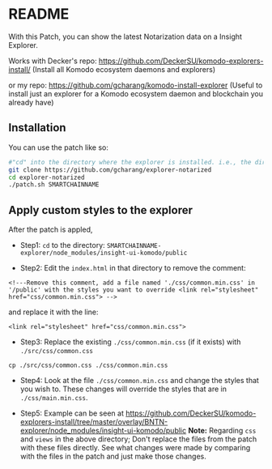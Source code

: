 # README

With this Patch, you can show the latest Notarization data on a Insight Explorer.

Works with Decker's repo: https://github.com/DeckerSU/komodo-explorers-install/ (Install all Komodo ecosystem daemons and explorers)

or my repo: https://github.com/gcharang/komodo-install-explorer (Useful to install just an explorer for a Komodo ecosystem daemon and blockchain you already have)

## Installation

You can use the patch like so:

```bash
#"cd" into the directory where the explorer is installed. i.e., the directories "SMARTCHAINNAME-explorer" and this repo should on the same level
git clone https://github.com/gcharang/explorer-notarized
cd explorer-notarized
./patch.sh SMARTCHAINNAME
```

## Apply custom styles to the explorer

After the patch is appled,

- Step1: `cd` to the directory: `SMARTCHAINNAME-explorer/node_modules/insight-ui-komodo/public`

- Step2: Edit the `index.html` in that directory to remove the comment: 
```
<!---Remove this comment, add a file named './css/common.min.css' in '/public' with the styles you want to override <link rel="stylesheet" href="css/common.min.css"> -->
```
and replace it with the line:
```
<link rel="stylesheet" href="css/common.min.css">
```

- Step3: Replace the existing `./css/common.min.css` (if it exists) with `./src/css/common.css`
```
cp ./src/css/common.css ./css/common.min.css
```

- Step4: Look at the file `./css/common.min.css` and change the styles that you wish to. These changes will override the styles that are in `./css/main.min.css`.

- Step5: Example can be seen at https://github.com/DeckerSU/komodo-explorers-install/tree/master/overlay/BNTN-explorer/node_modules/insight-ui-komodo/public
**Note:** Regarding `css` and `views` in the above directory; Don't replace the files from the patch with these files directly. See what changes were made by comparing with the files in the patch and just make those changes.
